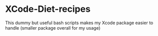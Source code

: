 # XCode-Diet-recipes
This dummy but useful bash scripts makes my Xcode package easier to handle (smaller package overall for my usage)
